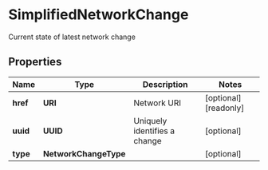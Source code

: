 

# SimplifiedNetworkChange

Current state of latest network change

## Properties

| Name | Type | Description | Notes |
|------------ | ------------- | ------------- | -------------|
|**href** | **URI** | Network URI |  [optional] [readonly] |
|**uuid** | **UUID** | Uniquely identifies a change |  [optional] |
|**type** | **NetworkChangeType** |  |  [optional] |



